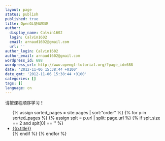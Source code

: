 ```yaml
---
layout: page
status: publish
published: true
title: OpenGL基础知识
author:
  display_name: Calvin1602
  login: Calvin1602
  email: arnaud1602@gmail.com
  url: ''
author_login: Calvin1602
author_email: arnaud1602@gmail.com
wordpress_id: 688
wordpress_url: http://www.opengl-tutorial.org/?page_id=688
date: '2012-11-06 15:38:44 +0100'
date_gmt: '2012-11-06 15:38:44 +0100'
categories: []
tags: []
language: cn
---
```

<p>请按课程顺序学习！</p>
<ul class="tuto">
{% assign sorted_pages = site.pages | sort:"order" %}
{% for p in sorted_pages %}
  {% assign splt = p.url | split: page.url %}
  {% if splt.size == 2 and splt[0] == '' %}
    <li>
      <a class="page-link" href="{{p.url | prepend: site.baseurl}}">{{p.title}}</a>
    </li>
  {% endif %}
{% endfor %}
</ul>
